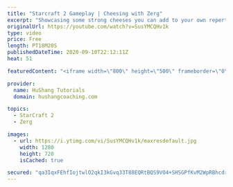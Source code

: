```yaml
---
title: "Starcraft 2 Gameplay | Cheesing with Zerg"
excerpt: "Showcasing some strong cheeses you can add to your own repertoire in some live ladder games with commentary!   Starcraft 2 Gameplay | Cheesing with Zerg #StarCraft2 #gameplay #zerg #cheese  Coaching -------------------------------------------------------------------------- Website: https://www.hushangcoaching.com"
originalUrl: https://youtube.com/watch?v=SusYMCQHv1k
type: video
price: Free
length: PT18M20S
publishedDateTime: 2020-09-10T22:12:11Z
heat: 51

featuredContent: "<iframe width=\"800\" height=\"500\" frameborder=\"0\" src=\"https://www.youtube.com/embed/SusYMCQHv1k\" allow=\"accelerometer; autoplay; encrypted-media; gyroscope; picture-in-picture\" allowfullscreen></iframe>"

provider:
  name: HuShang Tutorials
  domain: hushangcoaching.com

topics:
  - StarCraft 2
  - Zerg

images:
  - url: https://i.ytimg.com/vi/SusYMCQHv1k/maxresdefault.jpg
    width: 1280
    height: 720
    isCached: true

secured: "qa3IqxFEhfIojtwlO2qkI3kGvq33T88EQRtBQS9VO4+SHSGPfKvM2WpRBhcdrBQWpN/f70PPG1znzpAYBPvvXBTh3d3myh+OLMwTTSVLBqNLg/WRSn57a/st21hY6qfM2mQKzHhpq06w1m77dx2uz4y1VT+fRFQp41gXUmM0NRgGjlyDsAvsnfuoCDedl6SaLHfPaFA7V8gTfP3lbSWE1nXw04OvWAnVn87hfBYkOyd8odC8UC0R5wEOmPihF5DQyAHttQiXlUO5F4jMWf+6rk2V0lYCQO4PLZ2lG4hiHeXhN9q6q0h76fRNkd8+ADRYlxXE8UR+aTd58dbW0JUgVZN7/rnWZdHLoD35BRPp6yjiZxY3e8HK8XtfFkQrVKJ9smHI4gStIzCmNahekf+Gv1kUp+tyb9Lbsmc5YHf7fxs=;wFPR8OJLa1VOvcIiV1XF+A=="
---
```


